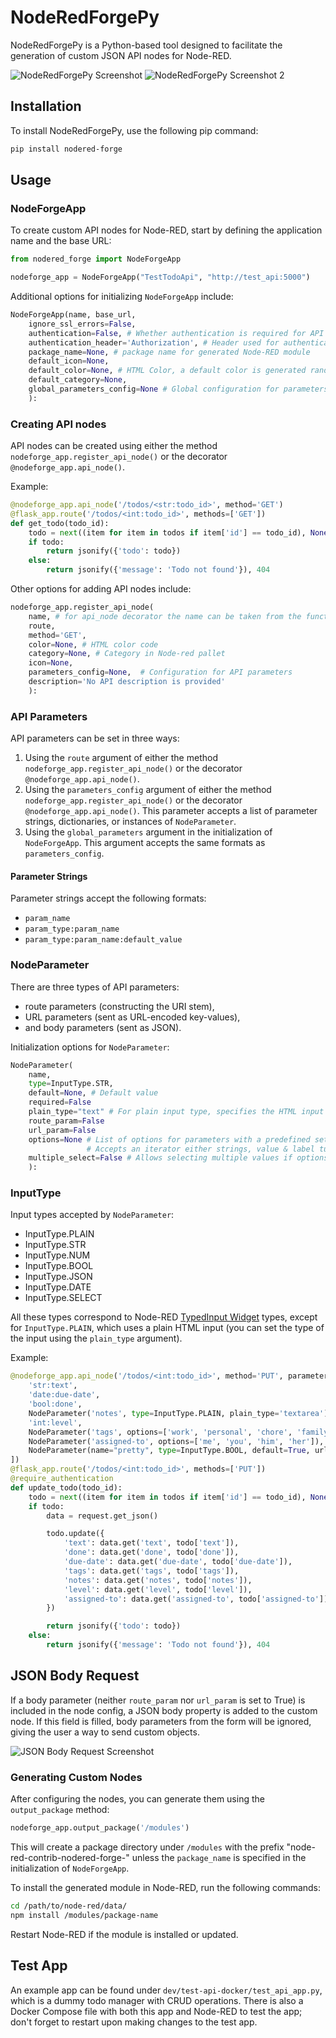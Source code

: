# NodeRedForgePy
NodeRedForgePy is a Python-based tool designed to facilitate the generation of custom JSON API nodes for Node-RED.

![NodeRedForgePy Screenshot](/doc/images/example.png)
![NodeRedForgePy Screenshot 2](/doc/images/example2.png)

## Installation
To install NodeRedForgePy, use the following pip command:

```bash
pip install nodered-forge
```

## Usage
### NodeForgeApp
To create custom API nodes for Node-RED, start by defining the application name and the base URL:

```python
from nodered_forge import NodeForgeApp

nodeforge_app = NodeForgeApp("TestTodoApi", "http://test_api:5000")
```

Additional options for initializing `NodeForgeApp` include:

```python
NodeForgeApp(name, base_url,
    ignore_ssl_errors=False,
    authentication=False, # Whether authentication is required for API requests.
    authentication_header='Authorization', # Header used for authentication
    package_name=None, # package name for generated Node-RED module
    default_icon=None,
    default_color=None, # HTML Color, a default color is generated randomly
    default_category=None,
    global_parameters_config=None # Global configuration for parameters shared across all API nodes
    ):
```

### Creating API nodes
API nodes can be created using either the method `nodeforge_app.register_api_node()` or the decorator `@nodeforge_app.api_node()`.

Example:

```python
@nodeforge_app.api_node('/todos/<str:todo_id>', method='GET')
@flask_app.route('/todos/<int:todo_id>', methods=['GET'])
def get_todo(todo_id):
    todo = next((item for item in todos if item['id'] == todo_id), None)
    if todo:
        return jsonify({'todo': todo})
    else:
        return jsonify({'message': 'Todo not found'}), 404
```

Other options for adding API nodes include:
```python
nodeforge_app.register_api_node(
    name, # for api_node decorator the name can be taken from the function name
    route,
    method='GET',
    color=None, # HTML color code
    category=None, # Category in Node-red pallet
    icon=None,
    parameters_config=None,  # Configuration for API parameters
    description='No API description is provided'
    ):
```

### API Parameters
API parameters can be set in three ways:

1. Using the `route` argument of either the method `nodeforge_app.register_api_node()` or the decorator `@nodeforge_app.api_node()`.
2. Using the `parameters_config` argument of either the method `nodeforge_app.register_api_node()` or the decorator `@nodeforge_app.api_node()`. This parameter accepts a list of parameter strings, dictionaries, or instances of `NodeParameter`.
3. Using the `global_parameters` argument in the initialization of `NodeForgeApp`. This argument accepts the same formats as `parameters_config`.

#### Parameter Strings

Parameter strings accept the following formats:

- `param_name`
- `param_type:param_name`
- `param_type:param_name:default_value`

### NodeParameter

There are three types of API parameters:
- route parameters (constructing the URI stem),
- URL parameters (sent as URL-encoded key-values),
- and body parameters (sent as JSON).

Initialization options for `NodeParameter`:
```python
NodeParameter(
    name,
    type=InputType.STR,
    default=None, # Default value
    required=False
    plain_type="text" # For plain input type, specifies the HTML input type.
    route_param=False
    url_param=False
    options=None # List of options for parameters with a predefined set of values,
                 # Accepts an iterator either strings, value & label tuples,or dictionaries with value and label keys
    multiple_select=False # Allows selecting multiple values if options are defined
    ):
```

### InputType

Input types accepted by `NodeParameter`:

- InputType.PLAIN
- InputType.STR
- InputType.NUM
- InputType.BOOL
- InputType.JSON
- InputType.DATE
- InputType.SELECT

All these types correspond to Node-RED [TypedInput Widget](https://nodered.org/docs/api/ui/typedInput/#options-types) types,
except for `InputType.PLAIN`, which uses a plain HTML input (you can set the type of the input using the `plain_type` argument).

Example:
```python
@nodeforge_app.api_node('/todos/<int:todo_id>', method='PUT', parameters_config=[
    'str:text',
    'date:due-date',
    'bool:done',
    NodeParameter('notes', type=InputType.PLAIN, plain_type='textarea'),
    'int:level',
    NodeParameter('tags', options=['work', 'personal', 'chore', 'family'], multiple_select=True),
    NodeParameter('assigned-to', options=['me', 'you', 'him', 'her']),
    NodeParameter(name="pretty", type=InputType.BOOL, default=True, url_param=True),
])
@flask_app.route('/todos/<int:todo_id>', methods=['PUT'])
@require_authentication
def update_todo(todo_id):
    todo = next((item for item in todos if item['id'] == todo_id), None)
    if todo:
        data = request.get_json()

        todo.update({
            'text': data.get('text', todo['text']),
            'done': data.get('done', todo['done']),
            'due-date': data.get('due-date', todo['due-date']),
            'tags': data.get('tags', todo['tags']),
            'notes': data.get('notes', todo['notes']),
            'level': data.get('level', todo['level']),
            'assigned-to': data.get('assigned-to', todo['assigned-to'])
        })

        return jsonify({'todo': todo})
    else:
        return jsonify({'message': 'Todo not found'}), 404
```

## JSON Body Request
If a body parameter (neither `route_param` nor `url_param` is set to True) is included in the node config, a JSON body property is added to the custom node.
If this field is filled, body parameters from the form will be ignored, giving the user a way to send custom objects.

![JSON Body Request Screenshot](/doc/images/json_body.png)

### Generating Custom Nodes
After configuring the nodes, you can generate them using the `output_package` method:

```python
nodeforge_app.output_package('/modules')
```

This will create a package directory under `/modules` with the prefix "node-red-contrib-nodered-forge-" unless the `package_name` is specified in the initialization of `NodeForgeApp`.

To install the generated module in Node-RED, run the following commands:

```bash
cd /path/to/node-red/data/
npm install /modules/package-name
```

Restart Node-RED if the module is installed or updated.

## Test App
An example app can be found under `dev/test-api-docker/test_api_app.py`, which is a dummy todo manager with CRUD operations. There is also a Docker Compose file with both this app and Node-RED to test the app; don't forget to restart upon making changes to the test app.